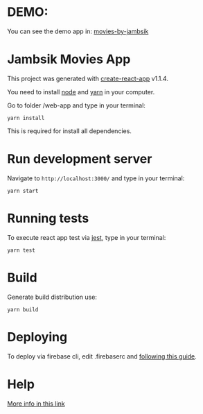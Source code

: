 # DEMO:
 You can see the demo app in: [movies-by-jambsik](https://movies-by-jambsik.firebaseapp.com)
# Jambsik Movies App 

This project was generated with  [create-react-app](https://github.com/facebook/create-react-app) v1.1.4. 

You need to install [node](https://nodejs.org/es/download) and
 [yarn](https://yarnpkg.com/lang/en/docs/install/#windows-stable) in your computer.
 
 Go to folder /web-app and type in your terminal:
 
 ``
 yarn install
 ``
 
 This is required for install all dependencies.

# Run development server
Navigate to ``http://localhost:3000/`` and type in your terminal:

 ``
 yarn start
 ``
 # Running tests 
 To execute react app test via  [jest](https://facebook.github.io/jest/), 
 type in your terminal:
 
  ``
  yarn test
  ``
 # Build
Generate build distribution use:
 
  ``
  yarn build
  ``
  
# Deploying

 To deploy via firebase cli, edit .firebaserc and [following this guide](https://firebase.google.com/docs/cli/?hl=es-419). 


# Help
 [More info in this link](https://github.com/facebook/create-react-app)
